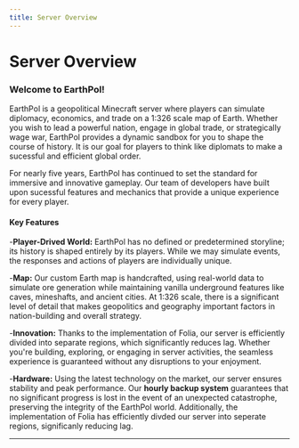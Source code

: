 ```yaml
---
title: Server Overview
---
```


# Server Overview

### Welcome to EarthPol!

EarthPol is a geopolitical Minecraft server where players can simulate diplomacy, economics, and trade on a 1:326 scale map of Earth. Whether you wish to lead a powerful nation, engage in global trade, or strategically wage war, EarthPol provides a dynamic sandbox for you to shape the course of history. It is our goal for players to think like diplomats to make a sucessful and efficient global order.

For nearly five years, EarthPol has continued to set the standard for immersive and innovative gameplay. Our team of developers have built upon sucessful features and mechanics that provide a unique experience for every player.

#### Key Features

-**Player-Drived World:** EarthPol has no defined or predetermined storyline; its history is shaped entirely by its players. While we may simulate events, the responses and actions of players are individually unique.

-**Map:** Our custom Earth map is handcrafted, using real-world data to simulate ore generation while maintaining vanilla underground features like caves, mineshafts, and ancient cities. At 1:326 scale, 
there is a significant level of detail that makes geopolitics and geography important factors in nation-building and overall strategy. 

-**Innovation:** Thanks to the implementation of Folia, our server is efficiently divided into separate regions, which significantly reduces lag. Whether you're building, exploring, or engaging in server activities, the seamless experience is guaranteed without any disruptions to your enjoyment.

-**Hardware:** Using the latest technology on the market, our server ensures stability and peak performance. Our **hourly backup system** guarantees that no significant progress is lost in the event of an unexpected catastrophe, preserving the integrity of the EarthPol world. Additionally, the implementation of Folia has efficiently divded our server into seperate regions, significanly reducing lag.

---